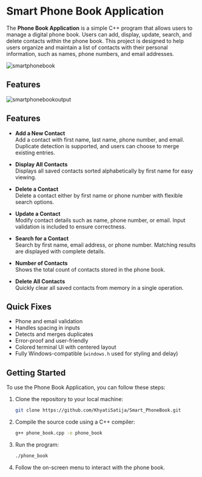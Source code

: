 # Smart Phone Book Application

The **Phone Book Application** is a simple C++ program that allows users to manage a digital phone book. Users can add, display, update, search, and delete contacts within the phone book. This project is designed to help users organize and maintain a list of contacts with their personal information, such as names, phone numbers, and email addresses.

![smartphonebook](https://github.com/user-attachments/assets/77406826-564a-445d-9fca-3a893339aab7)


## Features
![smartphonebookoutput](https://github.com/user-attachments/assets/132e7ee6-44c7-453d-bd22-d1bbaf6e304e)


 
## Features

- **Add a New Contact**  
  Add a contact with first name, last name, phone number, and email. Duplicate detection is supported, and users can choose to merge existing entries.

- **Display All Contacts**  
  Displays all saved contacts sorted alphabetically by first name for easy viewing.

- **Delete a Contact**  
  Delete a contact either by first name or phone number with flexible search options.

- **Update a Contact**  
  Modify contact details such as name, phone number, or email. Input validation is included to ensure correctness.

- **Search for a Contact**  
  Search by first name, email address, or phone number. Matching results are displayed with complete details.

- **Number of Contacts**  
  Shows the total count of contacts stored in the phone book.

- **Delete All Contacts**  
  Quickly clear all saved contacts from memory in a single operation.

## Quick Fixes
- Phone and email validation  
- Handles spacing in inputs  
- Detects and merges duplicates  
- Error-proof and user-friendly  
- Colored terminal UI with centered layout  
- Fully Windows-compatible (`windows.h` used for styling and delay)


## Getting Started

To use the Phone Book Application, you can follow these steps:

1. Clone the repository to your local machine:

   ```bash
   git clone https://github.com/KhyatiSatija/Smart_PhoneBook.git
   ```

2. Compile the source code using a C++ compiler:

   ```bash
   g++ phone_book.cpp -o phone_book
   ```

3. Run the program:

   ```bash
   ./phone_book
   ```

4. Follow the on-screen menu to interact with the phone book.
